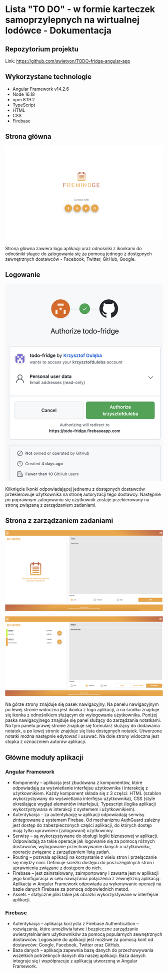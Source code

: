 # Lista "TO DO" - w formie karteczek samoprzylepnych na wirtualnej lodówce - Dokumentacja

## Repozytorium projektu
Link: https://github.com/swietyon/TODO-fridge-angular-app

## Wykorzystane technologie
- Angular Framework v14.2.6
- Node 16.18
- npm 8.19.2
- TypeScript
- HTML
- CSS
- Firebase

## Strona główna
![1](/screenshots/1.png)

Strona główna zawiera logo aplikacji oraz odnośniki z ikonkami do odnośniki słuące do zalogowania się za pomocą jednego z dostępnych zewnętrznych dostawców - Facebook, Twitter, GitHub, Google.

## Logowanie
![2](/screenshots/4.png)

Kliknięcie ikonki odpowiadającej jednemu z dostępnych dostawców przekierowuje użytkownika na stronę autoryzacji tego dostawcy. Następnie po poprawnym zalogowaniu się użytkownik zostaje przekierowany na stronę związaną z zarządzaniem zadaniami.

## Strona z zarządzaniem zadaniami
![3](/screenshots/2.png)

![4](/screenshots/3.png)

Na górze strony znajduje się pasek nawigacyjny. Na panelu nawigacyjnym po lewej stronie widoczna jest ikonka z logo aplikacji, a na środku znajduje się ikonka z odnośnikiem służącym do wylogowania użytkownika. Poniżej paska nawigacyjnego znajduje się panel służący do zarządzania notatkami. Na tym panelu prawej stronie znajduje się formularz służący do dodawania notatek, a po lewej stronie znajduje się lista dostępnych notatek. Utworzone notatki można następnie edytować i usuwać. Na dole strony widoczna jest stopka z oznaczniem autorów aplikacji.

## Główne moduły aplikacji
### Angular Framework
- Komponenty – aplikacja jest zbudowana z komponentów, które odpowiadają za wyświetlanie interfejsu użytkownika i interakcję z użytkownikiem. Każdy komponent składa się z 3 części: HTML (szablon wykorzystywany do wyświetlania interfejsu użytkownika), CSS (style określające wygląd elementów interfejsu), Typescript (logika aplikacji wykorzystywana w interakcji z systemem i użytkownikiem).
- Autentykacja – za autentykację w aplikacji odpowiadają serwisy zintegrowane z systemem Firebae. Od mechanizmu AuthGuard zależny jest dostęp do zabezpieczonych części aplikacji, do których dostęp mają tylko uprawnieni (zalogowani) użytkownicy.
- Serwisy – są wykorzystywane do obsługi logiki biznesowej w aplikacji. Odpowiadają za takie operacje jak logowanie się za pomocą różnych dostawców, wylogowanie przechowywanie danych o użytkowniku, operacje związane z zarządzaniem listą zadań.
- Routing – pozwala aplikacji na korzystanie z wielu stron i przełączanie się między nimi. Definiuje ścieżki dostępu do poszczególnych stron i uprawnienia związane z dostępem do nich.
- Firebase – jest zainstalowany, zaimportowany i zawarta jest w aplikacji jego konfiguracja w celu nawiązania połączenia z zewnętrzną aplikacją. Aplikacja w Angular Framework odpowiada za wykonywanie operacji na bazie danych Firebase za pomocą odpowiednich metod.
- Assets – statyczne pliki takie jak obrazki wykorzystywane w interfejsie aplikacji.

### Firebase
- Autentykacja – aplikacja korzysta z Firebase Authentication – rozwiązania, które umożliwia łatwe i bezpieczne zarządzanie uwierzytelnianiem użytkowników za pomocą popularnych zewnętrznych dostawców. Logowanie do aplikacji jest możliwe za pomocą kont od dostawców: Google, Facebook, Twitter oraz GitHub.
- Baza danych – aplikacja zapewnia bazę danych do przechowywania wszelkich potrzebnych danych dla naszej aplikacji. Baza danych integruje się i współpracuje z aplikacją utworzoną w Angular Framework.
